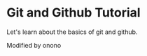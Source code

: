 Git and Github Tutorial
=======================

Let's learn about the basics of git and github.

Modified by onono
